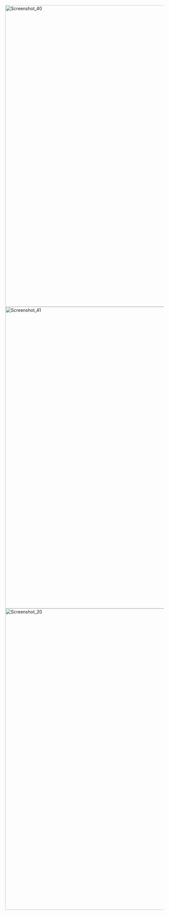<img width="960" alt="Screenshot_40" src="https://github.com/user-attachments/assets/912ee095-1676-46e4-99f8-796d9f46e23c">
<img width="960" alt="Screenshot_41" src="https://github.com/user-attachments/assets/e176b891-80cf-4dcd-8eaa-af621f1abeed">
<img width="959" alt="Screenshot_20" src="https://github.com/user-attachments/assets/13a95444-92d2-4b0c-963e-4d95f25b0925">
